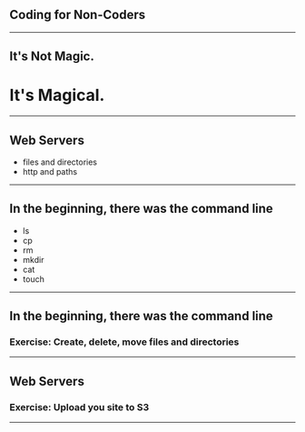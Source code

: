 ## Coding for Non-Coders

---

## It's Not Magic.

# It's Magical.

---

## Web Servers
- files and directories
- http and paths

---

## In the beginning, there was the command line
- ls
- cp
- rm
- mkdir
- cat
- touch





---

## In the beginning, there was the command line
### Exercise: Create, delete, move files and directories

---

## Web Servers
### Exercise: Upload you site to S3

---

